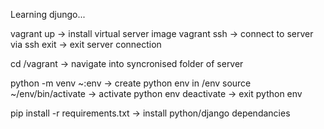 Learning djungo...


vagrant up -> install virtual server image
vagrant ssh -> connect to server via ssh
    exit -> exit server connection

cd /vagrant -> navigate into syncronised folder of server

python -m venv ~:env -> create python env in /env
source ~/env/bin/activate -> activate python env
    deactivate -> exit python env

pip install -r requirements.txt -> install python/django dependancies